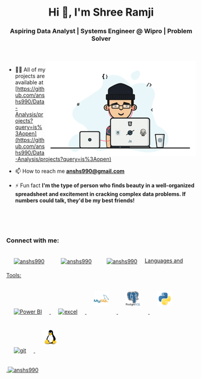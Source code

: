 <h1 align="center">Hi 👋, I'm Shree Ramji</h1>
<h3 align="center">Aspiring Data Analyst | Systems Engineer @ Wipro | Problem Solver</h3><br><br>


<img align="right" alt="coding" width="400" src="https://raw.githubusercontent.com/kvssankar/kvssankar/main/programmer.gif" >

- 👨‍💻 All of my projects are available at [https://github.com/anshs990/Data-Analysis/projects?query=is%3Aopen](https://github.com/anshs990/Data-Analysis/projects?query=is%3Aopen)

- 📫 How to reach me **anshs990@gmail.com**

- ⚡ Fun fact **I'm the type of person who finds beauty in a well-organized spreadsheet and excitement in cracking complex data problems. If numbers could talk, they'd be my best friends!**


<br><br><br>

<h3 align="left">Connect with me:</h3>
<p align="left">
    <a href="https://linkedin.com/in/anshs990" target="blank"><img align="center" src="https://raw.githubusercontent.com/rahuldkjain/github-profile-readme-generator/master/src/images/icons/Social/linked-in-alt.svg" alt="anshs990" height="30" width="40" style="padding: 20px;"/></a>
    <a href="https://www.hackerrank.com/anshs990" target="blank"><img align="center" src="https://raw.githubusercontent.com/rahuldkjain/github-profile-readme-generator/master/src/images/icons/Social/hackerrank.svg" alt="anshs990" height="30" width="40" style="padding: 20px;/></a>
    <a href="https://www.leetcode.com/anshs990" target="blank"><img align="center" src="https://raw.githubusercontent.com/rahuldkjain/github-profile-readme-generator/master/src/images/icons/Social/leet-code.svg" alt="anshs990" height="30" width="40" style="padding: 20px;/></a>
</p>
<br><br>
<h3 align="left">Languages and Tools:</h3>
<p align="left">
    <a href="https://app.powerbi.com/" target="_blank" rel="noreferrer"> <img src="https://logohistory.net/wp-content/uploads/2023/05/Power-BI-Logo-2013.png" alt="Power BI" width="40" height="40" style="padding: 20px;>  </a>
    <a href="https://www.microsoft.com/en-in/microsoft-365/excel" target="_blank" rel="noreferrer"> <img src="https://cdn4.iconfinder.com/data/icons/logos-and-brands/512/119_Excel_logo_logos-1024.png" alt="excel" width="40" height="40" style="padding: 20px;> </a>
    <a href="https://www.mysql.com/" target="_blank" rel="noreferrer"> <img src="https://raw.githubusercontent.com/devicons/devicon/master/icons/mysql/mysql-original-wordmark.svg" alt="mysql" width="40" height="40" style="padding: 20px;> </a> 
    <a href="https://www.postgresql.org" target="_blank" rel="noreferrer"> <img src="https://raw.githubusercontent.com/devicons/devicon/master/icons/postgresql/postgresql-original-wordmark.svg" alt="postgresql" width="40" height="40" style="padding: 20px;> </a> 
    <a href="https://www.python.org" target="_blank" rel="noreferrer"> <img src="https://raw.githubusercontent.com/devicons/devicon/master/icons/python/python-original.svg" alt="python" width="40" height="40" style="padding: 20px;> </a>
    <a href="https://git-scm.com/" target="_blank" rel="noreferrer"> <img src="https://www.vectorlogo.zone/logos/git-scm/git-scm-icon.svg" alt="git" width="40" height="40" style="padding: 20px;> </a> 
    <a href="https://www.linux.org/" target="_blank" rel="noreferrer"> <img src="https://raw.githubusercontent.com/devicons/devicon/master/icons/linux/linux-original.svg" alt="linux" width="40" height="40" style="padding: 20px;> </a> 
</p>

<p><img align="left" src="https://github-readme-stats.vercel.app/api/top-langs?username=anshs990&show_icons=true&locale=en&layout=compact" alt="anshs990" /></p>

<p>&nbsp;<img align="center" src="https://github-readme-stats.vercel.app/api?username=anshs990&show_icons=true&locale=en" alt="anshs990" /></p>
